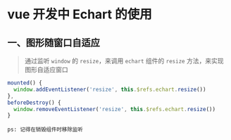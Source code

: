 # vue 开发中 Echart 的使用

## 一、图形随窗口自适应

 >通过监听 `window` 的 `resize`，来调用 `echart` 组件的 `resize` 方法，来实现图形自适应窗口

```js
mounted() {
  window.addEventListener('resize', this.$refs.echart.resize())
},
beforeDestroy() {
  window.removeEventListener('resize', this.$refs.echart.resize())
}
```
  
`ps: 记得在销毁组件时移除监听`
